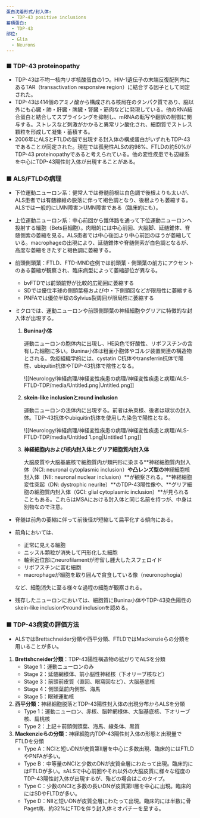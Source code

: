```yaml
---
蛋白沈着形式/封入体:
  - TDP-43 positive inclusions
蓄積蛋白:
  - TDP-43
部位:
  - Glia
  - Neurons
---
```

### ■ TDP-43 proteinopathy

- TDP-43は不均一核内リボ核酸蛋白の1つ。HIV-1遺伝子の末端反復配列内にあるTAR（transactivation responsive region）に結合する因子として同定された。
- TDP-43は414個のアミノ酸から構成される核局在のタンパク質であり、脳以外にも心臓・肺・肝臓・脾臓・腎臓・筋肉などに発現している。他のRNA結合蛋白と結合してスプライシングを抑制し、mRNAの転写や翻訳の制御に関与する。ストレスなど刺激がかかると異常リン酸化され、細胞質でストレス顆粒を形成して凝集・蓄積する。
- 2006年にALSとFTLDの脳で出現する封入体の構成蛋白がいずれもTDP-43であることが同定された。現在では孤発性ALSの約98%、FTLDの約50%がTDP-43 proteinopathyであると考えられている。他の変性疾患でも辺縁系を中心にTDP-43陽性封入体が出現することがある。

  

### ■ ALS/FTLDの病理

- 下位運動ニューロン系：健常人では脊髄前根は白色調で後根よりも太いが、ALS患者では有髄線維の脱落に伴って褐色調となり、後根よりも萎縮する。ALSでは一般的にLMN障害＞UMN障害である（臨床的にも）。
- 上位運動ニューロン系：中心前回から錐体路を通って下位運動ニューロンへ投射する細胞（Bets巨細胞）。肉眼的には中心前回、大脳脚、延髄錐体、脊髄側索の萎縮を見る。ALS患者では中心後回より中心前回のほうが萎縮している。macrophageの出現により、延髄錐体や脊髄側索が白色調となるが、高度な萎縮をきたすと褐色調に萎縮する。
- 前頭側頭葉：FTLD、FTD-MND症例では前頭葉・側頭葉の前方にアクセントのある萎縮が観察され、臨床病型によって萎縮部位が異なる。
    - bvFTDでは前頭前野が比較的広範囲に萎縮する
    - SDでは優位半球の側頭葉極および中・下側頭回などが限局性に萎縮する
    - PNFAでは優位半球のSylvius裂周囲が限局性に萎縮する
- ミクロでは、運動ニューロンや前頭側頭葉の神経細胞やグリアに特徴的な封入体が出現する。
    1. **Bunina小体**
        
        運動ニューロンの胞体内に出現し、HE染色で好酸性、リポフスチンの含有した細胞に多い。Bunina小体は粗面小胞体やゴルジ装置関連の構造物とされる。免疫組織学的には、cystatin C抗体やtransferrin抗体で陽性、ubiquitin抗体やTDP-43抗体で陰性となる。
        
        ![[Neurology/神経病理/神経変性疾患の病理/神経変性疾患と病理/ALS-FTLD-TDP/media/Untitled.png|Untitled.png]]
        
    2. **skein-like inclusionとround inclusion**
        
        運動ニューロンの法体内に出現する。前者は糸束様、後者は球状の封入体。TDP-43抗体やubiquitin抗体を使用した染色で陽性となる。
        
        ![[Neurology/神経病理/神経変性疾患の病理/神経変性疾患と病理/ALS-FTLD-TDP/media/Untitled 1.png|Untitled 1.png]]
        
    3. **神経細胞内および核内封入体とグリア細胞質内封入体**
        
        大脳皮質や大脳基底核で細胞質内が類円形に染まる**神経細胞質内封入体（NCI: neuronal cytoplasmic inclusion）**や凸レンズ型の**神経細胞核封入体（NII: neuronal nuclear inclusion）**が観察される。**神経細胞変性突起（DN: dystrophic neurite）**のTDP-43陽性像や、**グリア細胞の細胞質内封入体（GCI: glial cytoplasmic inclusion）**が見られることもある。これらはMSAにおける封入体と同じ名前を持つが、中身は別物なので注意。
        

  

- 脊髄は前角の萎縮に伴って前後径が短縮して扁平化する傾向にある。
- 前角においては、
    
    - 正常に見える細胞
    - ニッスル顆粒が消失して円形化した細胞
    - 軸索近位部にneurofilamentが貯留し腫大したスフェロイド
    - リポフスチンに富む細胞
    - macrophageが細胞を取り囲んで貪食している像（neuronophogia）
    
    など、細胞消失に至る様々な過程の細胞が観察される。
    
- 残存したニューロンにおいては、細胞質にBunina小体やTDP-43染色陽性のskein-like inclusionやround inclusionを認める。

  

### ■ TDP-43病変の評価方法

- ALSではBrettschneider分類や西平分類、FTLDではMackenzieらの分類を用いることが多い。

1. **Brettshcneider分類**：TDP-43陽性構造物の拡がりでALSを分類
    - Stage 1：運動ニューロンのみ
    - Stage 2：延髄網様体、前小脳性神経核（下オリーブ核など）
    - Stage 3：前頭前皮質（直回、眼窩回など）、大脳基底核
    - Stage 4：側頭葉前内側部、海馬
    - Stage 5：眼球運動核
2. **西平分類**：神経細胞脱落とTDP-43陽性封入体の出現分布からALSを分類
    - Type 1：運動ニューロン、赤核、脳幹網様体、大脳基底核、下オリーブ核、扁桃核
    - Type 2：上記＋前頭側頭葉、海馬、線条体、黒質
3. **Mackenzieらの分類**：神経細胞内TDP-43陽性封入体の形態と出現量でFTLDを分類
    - Type A：NCIと短いDNが皮質第II層を中心に多数出現、臨床的にはFTLDやPNFAが多い。
    - Type B：中等量のNCIと少数のDNが皮質全層にわたって出現。臨床的にはFTLDが多い。sALSで中心前回やそれ以外の大脳皮質に様々な程度のTDP-43陽性封入体が出現するが、殆どの場合はこのタイプ。
    - Type C：少数のNCIと多数の長いDNが皮質第II層を中心に出現。臨床的にはSDやFLTDが多い。
    - Type D：NIIと短いDNが皮質全層にわたって出現。臨床的には半数に骨Paget病、約32%にFTDを伴う封入体ミオパチーを呈する。